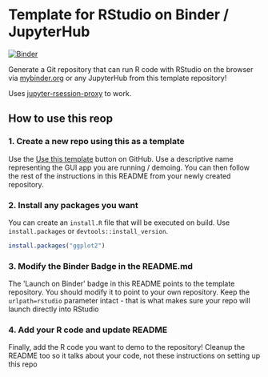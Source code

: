 #  Template for RStudio on Binder / JupyterHub

[![Binder](https://mybinder.org/badge_logo.svg)](https://mybinder.org/v2/gh/yuvipanda/rstudio-binder-template/HEAD?urlpath=rstudio)

Generate a Git repository that can run R code with RStudio on
the browser via [mybinder.org](https://mybinder.org) or any JupyterHub
from this template repository!

Uses [jupyter-rsession-proxy](https://github.com/jupyterhub/jupyter-rsession-proxy/)
to work.

## How to use this reop

### 1. Create a new repo using this as a template

Use the [Use this template](https://docs.github.com/en/repositories/creating-and-managing-repositories/creating-a-repository-from-a-template#creating-a-repository-from-a-template)
button on GitHub. Use a descriptive name representing the
GUI app you are running / demoing. You can then follow the rest of
the instructions in this README from your newly created repository.

### 2. Install any packages you want

You can create an `install.R` file that will be executed on build.
Use `install.packages` or `devtools::install_version`.

```R
install.packages("ggplot2")
```

### 3. Modify the Binder Badge in the README.md

The 'Launch on Binder' badge in this README points to the template repository.
You should modify it to point to your own repository. Keep the `urlpath=rstudio`
parameter intact - that is what makes sure your repo will launch directly into
RStudio

### 4. Add your R code and update README

Finally, add the R code you want to demo to the repository! Cleanup the README
too so it talks about your code, not these instructions on setting up this repo
